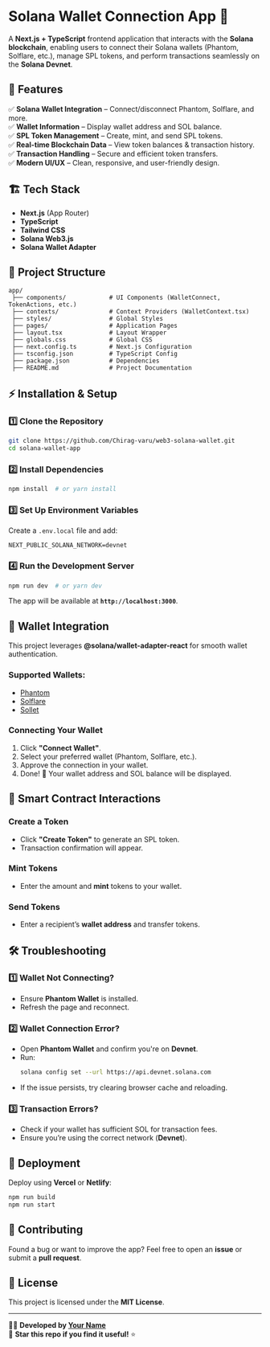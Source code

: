 # Solana Wallet Connection App 🚀

A **Next.js + TypeScript** frontend application that interacts with the **Solana blockchain**, enabling users to connect their Solana wallets (Phantom, Solflare, etc.), manage SPL tokens, and perform transactions seamlessly on the **Solana Devnet**.

## 🌟 Features
✅ **Solana Wallet Integration** – Connect/disconnect Phantom, Solflare, and more.  
✅ **Wallet Information** – Display wallet address and SOL balance.  
✅ **SPL Token Management** – Create, mint, and send SPL tokens.  
✅ **Real-time Blockchain Data** – View token balances & transaction history.  
✅ **Transaction Handling** – Secure and efficient token transfers.  
✅ **Modern UI/UX** – Clean, responsive, and user-friendly design.  

## 🏗 Tech Stack
- **Next.js** (App Router)
- **TypeScript**
- **Tailwind CSS**
- **Solana Web3.js**
- **Solana Wallet Adapter**

## 📂 Project Structure
```
app/
 ├── components/            # UI Components (WalletConnect, TokenActions, etc.)
 ├── contexts/              # Context Providers (WalletContext.tsx)
 ├── styles/                # Global Styles
 ├── pages/                 # Application Pages
 ├── layout.tsx             # Layout Wrapper
 ├── globals.css            # Global CSS
 ├── next.config.ts         # Next.js Configuration
 ├── tsconfig.json          # TypeScript Config
 ├── package.json           # Dependencies
 ├── README.md              # Project Documentation
```

## ⚡ Installation & Setup
### 1️⃣ Clone the Repository
```sh
git clone https://github.com/Chirag-varu/web3-solana-wallet.git
cd solana-wallet-app
```

### 2️⃣ Install Dependencies
```sh
npm install  # or yarn install
```

### 3️⃣ Set Up Environment Variables
Create a `.env.local` file and add:
```env
NEXT_PUBLIC_SOLANA_NETWORK=devnet
```

### 4️⃣ Run the Development Server
```sh
npm run dev  # or yarn dev
```
The app will be available at **`http://localhost:3000`**.

## 🔗 Wallet Integration
This project leverages **@solana/wallet-adapter-react** for smooth wallet authentication.

### Supported Wallets:
- [Phantom](https://phantom.app/)
- [Solflare](https://solflare.com/)
- [Sollet](https://www.sollet.io/)

### Connecting Your Wallet
1. Click **"Connect Wallet"**.
2. Select your preferred wallet (Phantom, Solflare, etc.).
3. Approve the connection in your wallet.
4. Done! 🎉 Your wallet address and SOL balance will be displayed.

## 🎯 Smart Contract Interactions
### Create a Token
- Click **"Create Token"** to generate an SPL token.
- Transaction confirmation will appear.

### Mint Tokens
- Enter the amount and **mint** tokens to your wallet.

### Send Tokens
- Enter a recipient’s **wallet address** and transfer tokens.

## 🛠 Troubleshooting
### 1️⃣ Wallet Not Connecting?
- Ensure **Phantom Wallet** is installed.
- Refresh the page and reconnect.

### 2️⃣ Wallet Connection Error?
- Open **Phantom Wallet** and confirm you're on **Devnet**.
- Run:
  ```sh
  solana config set --url https://api.devnet.solana.com
  ```
- If the issue persists, try clearing browser cache and reloading.

### 3️⃣ Transaction Errors?
- Check if your wallet has sufficient SOL for transaction fees.
- Ensure you’re using the correct network (**Devnet**).

## 🚀 Deployment
Deploy using **Vercel** or **Netlify**:
```sh
npm run build
npm run start
```

## 🤝 Contributing
Found a bug or want to improve the app? Feel free to open an **issue** or submit a **pull request**.

## 📜 License
This project is licensed under the **MIT License**.

---

👨‍💻 **Developed by [Your Name](https://github.com/Chirag-varu/)**  
🌟 **Star this repo if you find it useful!** ⭐  

